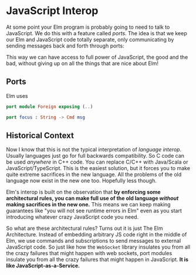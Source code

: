 # JavaScript Interop

At some point your Elm program is probably going to need to talk to JavaScript. We do this with a feature called *ports*. The idea is that we keep our Elm and JavaScript code totally separate, only communicating by sending messages back and forth through ports:



This way we can have access to full power of JavaScript, the good and the bad, without giving up on all the things that are nice about Elm!

## Ports

Elm uses 

```elm
port module Foreign exposing (..)

port focus : String -> Cmd msg
```


## Historical Context

Now I know that this is not the typical interpretation of *language interop*. Usually languages just go for full backwards compatibility. So C code can be used *anywhere* in C++ code. You can replace C/C++ with Java/Scala or JavaScript/TypeScript. This is the easiest solution, but it forces you to make quite extreme sacrifices in the new language. All the problems of the old language now exist in the new one too. Hopefully less though.

Elm's interop is built on the observation that **by enforcing some architectural rules, you can make full use of the old language *without* making sacrifices in the new one.** This means we can keep making guarantees like "you will not see runtime errors in Elm" even as you start introducing whatever crazy JavaScript code you need.

So what are these architectural rules? Turns out it is just The Elm Architecture. Instead of embedding arbitrary JS code right in the middle of Elm, we use commands and subscriptions to send messages to external JavaScript code. So just like how the `WebSocket` library insulates you from all the crazy failures that might happen with web sockets, port modules insulate you from all the crazy failures that might happen in JavaScript. **It is like JavaScript-as-a-Service.**
